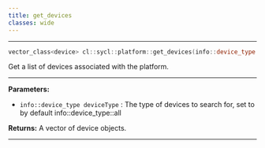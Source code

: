 ```yaml
---
title: get_devices
classes: wide
---
```



---

```cpp
vector_class<device> cl::sycl::platform::get_devices(info::device_type deviceType=info::device_type::all) const
```


Get a list of devices associated with the platform. 


---
**Parameters:**

 - `info::device_type deviceType`
: The type of devices to search for, set to  by default info::device_type::all

**Returns:** A vector of device objects. 

---

